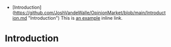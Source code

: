 - [Introduction] (https://github.com/JoshVandeWalle/OpinionMarket/blob/main/Introduction.md "Introduction")
This is [an example](http://example.com/ "Title") inline link.
# Introduction

